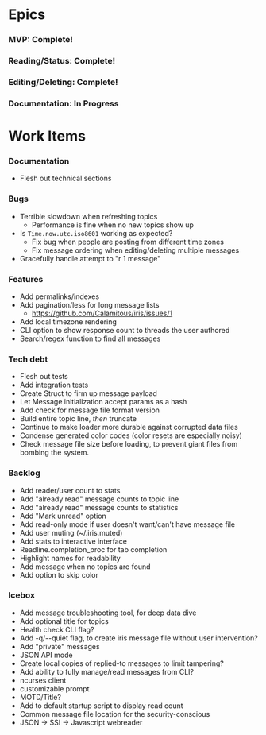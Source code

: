 # Epics
### MVP: Complete!
### Reading/Status: Complete!
### Editing/Deleting: Complete!
### Documentation: In Progress

# Work Items

### Documentation
* Flesh out technical sections

### Bugs
* Terrible slowdown when refreshing topics
  * Performance is fine when no new topics show up
* Is `Time.now.utc.iso8601` working as expected?
  * Fix bug when people are posting from different time zones
  * Fix message ordering when editing/deleting multiple messages
* Gracefully handle attempt to "r 1 message"

### Features
* Add permalinks/indexes
* Add pagination/less for long message lists
  * https://github.com/Calamitous/iris/issues/1
* Add local timezone rendering
* CLI option to show response count to threads the user authored
* Search/regex function to find all messages

### Tech debt
* Flesh out tests
* Add integration tests
* Create Struct to firm up message payload
* Let Message initialization accept params as a hash
* Add check for message file format version
* Build entire topic line, _then_ truncate
* Continue to make loader more durable against corrupted data files
* Condense generated color codes (color resets are especially noisy)
* Check message file size before loading, to prevent giant files from bombing the system.

### Backlog
* Add reader/user count to stats
* Add "already read" message counts to topic line
* Add "already read" message counts to statistics
* Add "Mark unread" option
* Add read-only mode if user doesn't want/can't have message file
* Add user muting (~/.iris.muted)
* Add stats to interactive interface
* Readline.completion_proc for tab completion
* Highlight names for readability
* Add message when no topics are found
* Add option to skip color

### Icebox
* Add message troubleshooting tool, for deep data dive
* Add optional title for topics
* Health check CLI flag?
* Add -q/--quiet flag, to create iris message file without user intervention?
* Add "private" messages
* JSON API mode
* Create local copies of replied-to messages to limit tampering?
* Add ability to fully manage/read messages from CLI?
* ncurses client
* customizable prompt
* MOTD/Title?
* Add to default startup script to display read count
* Common message file location for the security-conscious
* JSON -> SSI -> Javascript webreader

